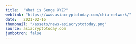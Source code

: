 ```yaml
---
title:  "What is Senge XYZ?"
weblink: "https://www.asiacryptotoday.com/chia-network/"
date:   2021-02-16
thumbnail: "/assets/news-asiacryptotoday.png"
source: asiacryptotoday.com
jumbotron: false
---
```

